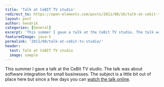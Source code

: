 ```yaml
---
title: 'Talk at CeBIT TV studio'
redirect_to: https://open-elements.com/posts/2011/08/16/talk-at-cebit-tv-studio/
layout: post
author: hendrik
categories: [General]
excerpt: 'This summer I gave a talk at the CeBit TV studio. The talk was about software integration for small businesses.'
featuredImage: java-5
permalink: '2011/08/talk-at-cebit-tv-studio/'
header:
  text: Talk at CeBIT TV studio
  image: sample
---
```

This summer I gave a talk at the CeBit TV studio. The talk was about software integration for small businesses. The subject is a little bit out of place here but since a few days you can
[watch the talk online](http://www.cebit-studio-mittelstand.de/deDE/BroadcastB-282-OneIntegrationPlatform-SIC_Software_Industrie_Consult_GmbH.html).
